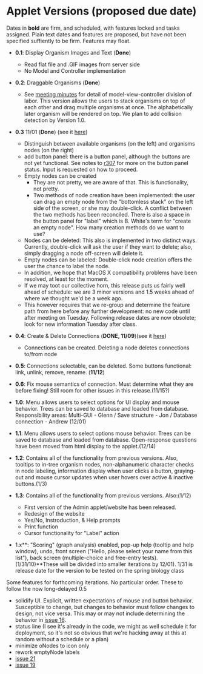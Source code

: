 # Applet Versions (proposed due date) #

Dates in **bold** are firm, and scheduled, with features locked and tasks assigned. Plain text dates and features are proposed, but have not been specified suffiently to be firm. Features may float.

  * **0.1**: Display Organism Images and Text  (**Done**)
    * Read flat file and .GIF images from server side
    * No Model and Controller implementation
  * **0.2**: Draggable Organisms (**Done**)
    * See [meeting minutes](MeetingOneMinutes.md) for detail of model-view-controller division of labor. This version allows the users to stack organisms on top of each other and drag multiple organisms at once.  The alphabetically later organism will be rendered on top.  We plan to add collision detection by Version 1.0.
  * **0.3** 11/01 (**Done**) (see it [here](http://www.cs.umb.edu/~kiparsky/TBS03/Applet03.html))
    * Distinguish between available organisms (on the left) and organisms nodes (on the right)
    * add button panel: there is a button panel, although the buttons are not yet functional. See notes to [r307](https://code.google.com/p/tree-buildingsurvey/source/detail?r=307) for more on the button panel status. Input is requested on how to proceed.
    * Empty nodes can be created
      * They are not pretty, we are aware of that. This is functionality, not pretty.
      * Two methods of node creation have been implemented: the user can drag an empty node from the "bottomless stack" on the left side of the screen, or she may double-click. A conflict between the two methods has been reconciled. There is also a space in the button panel for "label" which is B. White's term for "create an empty node". How many creation methods do we want to use?
    * Nodes can be deleted: This also is implemented in two distinct ways. Currently, double-click will ask the user if they want to delete; also, simply dragging a node off-screen will delete it.
    * Empty nodes can be labeled: Double-click node creation offers the user the chance to label the node.
    * In addition, we hope that MacOS X compatibility problems have been resolved, at least for the moment.
    * If we may toot our collective horn, this release puts us fairly well ahead of schedule: we are 3 minor versions and 1.5 weeks ahead of where we thought we'd be a week ago.
    * This however requires that we re-group and determine the feature path from here before any further development: no new code until after meeting on Tuesday. Following release dates are now obsolete; look for new information Tuesday after class.
  * **0.4**: Create & Delete Connections (**DONE, 11/09**)(see it [here](http://www.cs.umb.edu/~kiparsky/TBS041/Applet04.html))
    * Connections can be created. Deleting a node deletes connections to/from node

  * **0.5**: Connections selectable, can be deleted. Some buttons functional: link, unlink, remove, rename. (**11/12**)
  * **0.6**: Fix mouse semantics of connection. Must determine what they are before fixing! Still room for other issues in this release.(11/15?)
  * **1.0**: Menu allows users to select options for UI display and mouse behavior. Trees can be saved to database and loaded from database. Responsibility areas: Multi-GUI - Glenn / Save structure - Jon / Database connection - Andrew (12/01)
  * **1.1**: Menu allows users to select options mouse behavior. Trees can be saved to database and loaded from database. Open-response questions have been moved from html display to the applet.(12/14)
  * **1.2**: Contains all of the functionality from previous versions. Also, tooltips to in-tree organism nodes, non-alphanumeric character checks in node labeling, information display when user clicks a button, graying-out and mouse cursor updates when user hovers over active & inactive buttons.(1/3)
  * **1.3**: Contains all of the functionality from previous versions. Also:(1/12)
    * First version of the Admin applet/website has been released.
    * Redesign of the website
    * Yes/No, Instroduction, & Help prompts
    * Print function
    * Cursor functionality for "Label" action

  * 1.x**: "Scoring" (graph analysis) enabled,  pop-up help (tooltip and help window), undo, front screen ("Hello, please select your name from this list"), back screen (multiple-choice and free-entry tests). (1/31/10)**These will be divided into smaller iterations by 12/01). 1/31 is release date for the version to be tested on the spring biology class


Some features for forthcoming iterations. No particular order. These to follow the now long-delayed 0.5

  * solidify UI. Explicit, written expectations of mouse and button behavior. Susceptible to change, but changes to behavior must follow changes to design, not vice versa. This may or may not include determining the behavior in [issue 16](https://code.google.com/p/tree-buildingsurvey/issues/detail?id=16).
  * status line (I see it's already in the code, we might as well schedule it for deployment, so it's not so obvious that we're hacking away at this at random without a schedule or a plan)
  * minimize oNodes to icon only
  * rework emptyNode labels
  * [issue 21](https://code.google.com/p/tree-buildingsurvey/issues/detail?id=21)
  * [issue 19](https://code.google.com/p/tree-buildingsurvey/issues/detail?id=19)